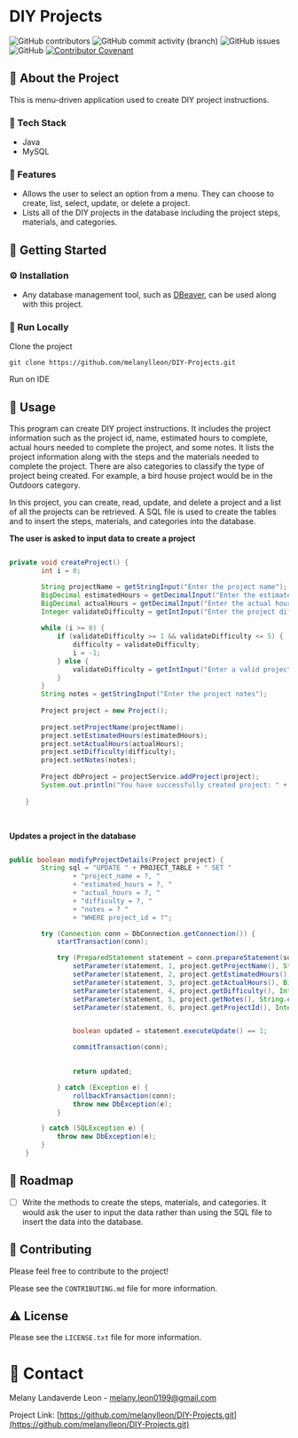 # DIY Projects
![GitHub contributors](https://img.shields.io/github/contributors/melanylleon/DIY-Projects)
![GitHub commit activity (branch)](https://img.shields.io/github/commit-activity/t/melanylleon/DIY-Projects)
![GitHub issues](https://img.shields.io/github/issues/melanylleon/DIY-Projects)
![GitHub](https://img.shields.io/github/license/melanylleon/DIY-Projects)
[![Contributor Covenant](https://img.shields.io/badge/Contributor%20Covenant-2.1-4baaaa.svg)](CODE_OF_CONDUCT.md)


##  :star2: About the Project
This is menu-driven application used to create DIY project instructions. 

### :space_invader: Tech Stack
- Java
- MySQL

### :dart: Features
- Allows the user to select an option from a menu. They can choose to create, list, select, update, or delete a project.
- Lists all of the DIY projects in the database including the project steps, materials, and categories.

## 	:toolbox: Getting Started

### :gear: Installation
- Any database management tool, such as [DBeaver](https://github.com/advanced-rest-client/arc-electron/releases), can be used along with this project. 

### :running: Run Locally
Clone the project

``` 
git clone https://github.com/melanylleon/DIY-Projects.git
```
Run on IDE

## :eyes: Usage
This program can create DIY project instructions. It includes the project information such as the project id, name, estimated hours to complete, actual hours needed to complete the project, and some notes.  It lists the project information along with the steps and the materials needed to complete the project. There are also categories to classify the type of project being created. For example, a bird house project would be in the Outdoors category.  

In this project, you can create, read, update, and delete a project and a list of all the projects can be retrieved. A SQL file is used to create the tables and to insert the steps, materials, and categories into the database. 

**The user is asked to input data to create a project**
```java

private void createProject() {
		int i = 0;

		String projectName = getStringInput("Enter the project name");
		BigDecimal estimatedHours = getDecimalInput("Enter the estimated hours");
		BigDecimal actualHours = getDecimalInput("Enter the actual hours");
		Integer validateDifficulty = getIntInput("Enter the project difficulty (1-5)");
		 
		while (i >= 0) {
			if (validateDifficulty >= 1 && validateDifficulty <= 5) {
				difficulty = validateDifficulty;
				i = -1;
			} else {
				validateDifficulty = getIntInput("Enter a valid project difficulty value (1-5)");
			}
		}
		String notes = getStringInput("Enter the project notes");
		
		Project project = new Project();
		
		project.setProjectName(projectName);
		project.setEstimatedHours(estimatedHours);
		project.setActualHours(actualHours);
		project.setDifficulty(difficulty);
		project.setNotes(notes);
		
		Project dbProject = projectService.addProject(project);
		System.out.println("You have successfully created project: " + dbProject);
		
	}


```
</br>

**Updates a project in the database**
```java

public boolean modifyProjectDetails(Project project) {
		String sql = "UPDATE " + PROJECT_TABLE + " SET "
				+ "project_name = ?, "
				+ "estimated_hours = ?, "
				+ "actual_hours = ?, "
				+ "difficulty = ?, "
				+ "notes = ? "
				+ "WHERE project_id = ?";

		try (Connection conn = DbConnection.getConnection()) {
			startTransaction(conn);

			try (PreparedStatement statement = conn.prepareStatement(sql)) {
				setParameter(statement, 1, project.getProjectName(), String.class);
				setParameter(statement, 2, project.getEstimatedHours(), BigDecimal.class);
				setParameter(statement, 3, project.getActualHours(), BigDecimal.class);
				setParameter(statement, 4, project.getDifficulty(), Integer.class);
				setParameter(statement, 5, project.getNotes(), String.class);
				setParameter(statement, 6, project.getProjectId(), Integer.class);


				boolean updated = statement.executeUpdate() == 1;

				commitTransaction(conn);

				
				return updated;

			} catch (Exception e) {
				rollbackTransaction(conn);
				throw new DbException(e);
			}

		} catch (SQLException e) {
			throw new DbException(e);
		}
	}

```

## :compass: Roadmap

* [ ] Write the methods to create the steps, materials, and categories. It would ask the user to input the data rather than using the SQL file to insert the data into the database. 

## :wave: Contributing
Please feel free to contribute to the project!  

Please see the `CONTRIBUTING.md` file for more information.

## :warning: License
Please see the `LICENSE.txt` file for more information.

# :handshake: Contact

Melany Landaverde Leon - melany.leon0199@gmail.com

Project Link: [https://github.com/melanylleon/DIY-Projects.git](https://github.com/melanylleon/DIY-Projects.git)





